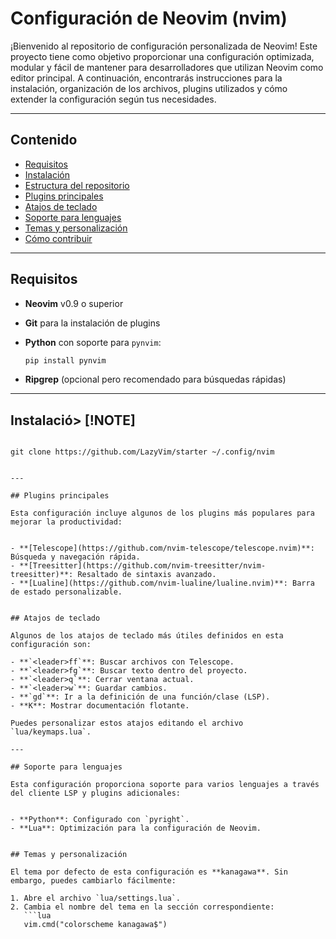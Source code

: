 # Configuración de Neovim (nvim)

¡Bienvenido al repositorio de configuración personalizada de Neovim! Este proyecto tiene como objetivo proporcionar una configuración optimizada, modular y fácil de mantener para desarrolladores que utilizan Neovim como editor principal. A continuación, encontrarás instrucciones para la instalación, organización de los archivos, plugins utilizados y cómo extender la configuración según tus necesidades.

---

## Contenido

- [Requisitos](#requisitos)
- [Instalación](#instalación)
- [Estructura del repositorio](#estructura-del-repositorio)
- [Plugins principales](#plugins-principales)
- [Atajos de teclado](#atajos-de-teclado)
- [Soporte para lenguajes](#soporte-para-lenguajes)
- [Temas y personalización](#temas-y-personalización)
- [Cómo contribuir](#cómo-contribuir)

---

## Requisitos

- **Neovim** v0.9 o superior  
- **Git** para la instalación de plugins  
- **Python** con soporte para `pynvim`:  

  ```bash
  pip install pynvim
  ```

- **Ripgrep** (opcional pero recomendado para búsquedas rápidas)

---

## Instalació> [!NOTE]

````
````

``` $ bash
git clone https://github.com/LazyVim/starter ~/.config/nvim

````

```

---

## Plugins principales

Esta configuración incluye algunos de los plugins más populares para mejorar la productividad:

 
- **[Telescope](https://github.com/nvim-telescope/telescope.nvim)**: Búsqueda y navegación rápida.
- **[Treesitter](https://github.com/nvim-treesitter/nvim-treesitter)**: Resaltado de sintaxis avanzado.
- **[Lualine](https://github.com/nvim-lualine/lualine.nvim)**: Barra de estado personalizable.


## Atajos de teclado

Algunos de los atajos de teclado más útiles definidos en esta configuración son:

- **`<leader>ff`**: Buscar archivos con Telescope.
- **`<leader>fg`**: Buscar texto dentro del proyecto.
- **`<leader>q`**: Cerrar ventana actual.
- **`<leader>w`**: Guardar cambios.
- **`gd`**: Ir a la definición de una función/clase (LSP).
- **K**: Mostrar documentación flotante.

Puedes personalizar estos atajos editando el archivo `lua/keymaps.lua`.

---

## Soporte para lenguajes

Esta configuración proporciona soporte para varios lenguajes a través del cliente LSP y plugins adicionales:


- **Python**: Configurado con `pyright`.
- **Lua**: Optimización para la configuración de Neovim.
  

## Temas y personalización

El tema por defecto de esta configuración es **kanagawa**. Sin embargo, puedes cambiarlo fácilmente:

1. Abre el archivo `lua/settings.lua`.
2. Cambia el nombre del tema en la sección correspondiente:
   ```lua
   vim.cmd("colorscheme kanagawa$")
   ```
